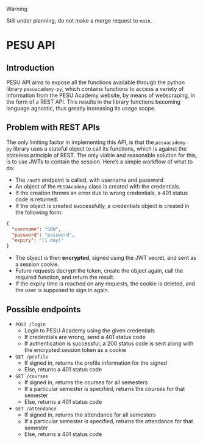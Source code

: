 > [!WARNING]  
> Still under planning, do not make a merge request to `main`.


# PESU API

## Introduction

PESU API aims to expose all the functions available through the python library `pesuacademy-py`, which contains functions to access a variety of information from the PESU Academy website, by means of webscraping, in the form of a REST API. This results in the library functions becoming language agnostic, thus greatly increasing its usage scope.

## Problem with REST APIs

The only limiting factor in implementing this API, is that the `pesuacademy-py` library uses a stateful object to call its functions, which is against the stateless principle of REST. The only viable and reasonable solution for this, is to use JWTs to contain the session. Here’s a simple workflow of what to do:

- The `/auth` endpoint is called, with username and password
- An object of the `PESUAcademy` class is created with the credentials.
- If the creation throws an error due to wrong credentials, a 401 status code is returned.
- If the object is created successfully, a credentials object is created in the following form:

```json
{
  "username": "SRN",
  "password": "password",
  "expiry": "(1 day)"
}
```

- The object is then **encrypted**, signed using the JWT secret, and sent as a session cookie.
- Future requests decrypt the token, create the object again, call the required function, and return the result.
- If the expiry time is reached on any requests, the cookie is deleted, and the user is supposed to sign in again.

## Possible endpoints

- `POST /login`
  - Login to PESU Academy using the given credentials
  - If credentials are wrong, send a 401 status code
  - If authentication is successful, a 200 status code is sent along with the encrypted session token as a cookie
- `GET /profile`
  - If signed in, returns the profile information for the signed
  - Else, returns a 401 status code
- `GET /courses`
  - If signed in, returns the courses for all semesters
  - If a particular semester is specified, returns the courses for that semester
  - Else, returns a 401 status code
- `GET /attendance`
  - If signed in, returns the attendance for all semesters
  - If a particular semester is specified, returns the attendance for that semester
  - Else, returns a 401 status code
